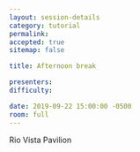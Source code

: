 ```yaml
---
layout: session-details
category: tutorial
permalink:
accepted: true
sitemap: false

title: Afternoon break

presenters:
difficulty:

date: 2019-09-22 15:00:00 -0500
room: full
---
```

Rio Vista Pavilion
